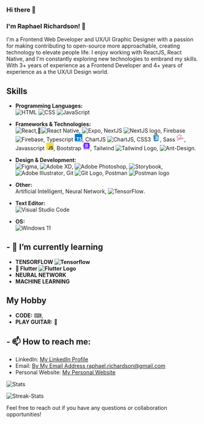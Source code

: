 ### Hi there 👋
### I'm Raphael Richardson! 👋


I'm a Frontend Web Developer and UX/UI Graphic Designer with a passion for making contributing to open-source more approachable, creating technology to elevate people life. I enjoy working with ReactJS, React Native, and I'm constantly exploring new technologies to embrand my skills. With 3+ years of experience as a Frontend Developer and 4+ years of experience as a the UX/UI Design world.

## Skills
- **Programming Languages:** </br>
  ![HTML](https://img.shields.io/badge/-HTML-E34F26?style=flat-square&logo=html5&logoColor=white)
  ![CSS](https://img.shields.io/badge/-CSS-1572B6?style=flat-square&logo=css3&logoColor=white)
  ![JavaScript](https://img.shields.io/badge/-JavaScript-F7DF1E?style=flat-square&logo=javascript&logoColor=black)
- **Frameworks & Technologies:** </br>
![React](https://img.shields.io/badge/react-%2320232a.svg?style=for-the-badge&logo=react&logoColor=%2361DAFB),📱![React Native](https://img.shields.io/badge/react_native-%2320232a.svg?style=for-the-badge&logo=react&logoColor=%2361DAFB), ![Expo](https://img.shields.io/badge/expo-1C1E24?style=for-the-badge&logo=expo&logoColor=#D04A37), NextJS <img src="https://cdn.worldvectorlogo.com/logos/nextjs-2.svg" alt="NextJS logo" width="20" height="20">, Firebase <img src="https://www.vectorlogo.zone/logos/firebase/firebase-icon.svg" alt="Firebase" width="20" height="20">, Typescript <img src="https://raw.githubusercontent.com/devicons/devicon/master/icons/typescript/typescript-original.svg" alt="Typescript Logo" width="20" height="20">, ChartJS <img src="https://www.chartjs.org/media/logo-title.svg" alt="ChartJS" width="20" height="20">, CSS3 <img src="https://raw.githubusercontent.com/devicons/devicon/master/icons/css3/css3-original-wordmark.svg" alt="CSS Logo" width="20" height="20">, Sass <img src="https://raw.githubusercontent.com/devicons/devicon/master/icons/sass/sass-original.svg" alt="Sass Logo" width="20" height="20">, Javasscript <img src="https://raw.githubusercontent.com/devicons/devicon/master/icons/javascript/javascript-original.svg" alt="Javascript" width="20" height="20">, Bootstrap <img src="https://raw.githubusercontent.com/devicons/devicon/master/icons/bootstrap/bootstrap-plain-wordmark.svg" alt="Bootstrap Logo" width="20" height="20">, Tailwind <img src="https://www.vectorlogo.zone/logos/tailwindcss/tailwindcss-icon.svg" alt="Tailwind Logo" width="20" height="20">, ![Ant-Design](https://img.shields.io/badge/-AntDesign-%230170FE?style=for-the-badge&logo=ant-design&logoColor=white).


- **Design & Development:** </br>
![Figma](https://img.shields.io/badge/figma-%23F24E1E.svg?style=for-the-badge&logo=figma&logoColor=white), ![Adobe XD](https://img.shields.io/badge/Adobe%20XD-470137?style=for-the-badge&logo=Adobe%20XD&logoColor=#FF61F6), ![Adobe Photoshop](https://img.shields.io/badge/adobe%20photoshop-%2331A8FF.svg?style=for-the-badge&logo=adobe%20photoshop&logoColor=white), ![Storybook](https://img.shields.io/badge/-Storybook-FF4785?style=for-the-badge&logo=storybook&logoColor=white),![Adobe Illustrator](https://img.shields.io/badge/adobe%20illustrator-%23FF9A00.svg?style=for-the-badge&logo=adobe%20illustrator&logoColor=white), Git <img src="https://www.vectorlogo.zone/logos/git-scm/git-scm-icon.svg" alt="Git Logo" width="20" height="20">, Postman <img src="https://www.vectorlogo.zone/logos/getpostman/getpostman-icon.svg" alt="Postman logo" width="20" height="20">

- **Other:** </br> Artificial Intelligent, Neural Network, ![TensorFlow](https://img.shields.io/badge/TensorFlow-%23FF6F00.svg?style=for-the-badge&logo=TensorFlow&logoColor=white).
- **Text Editor:** </br> ![Visual Studio Code](https://img.shields.io/badge/Visual%20Studio%20Code-0078d7.svg?style=for-the-badge&logo=visual-studio-code&logoColor=white)
-  **OS:** </br> ![Windows 11](https://img.shields.io/badge/Windows%2011-%230079d5.svg?style=for-the-badge&logo=Windows%2011&logoColor=white)

 ## - 🌱 I’m currently learning 
 - **TENSORFLOW <img src="https://www.vectorlogo.zone/logos/tensorflow/tensorflow-icon.svg" alt="Tensorflow" width="20" height="20">**
 - **📱 Flutter  <img src="https://www.vectorlogo.zone/logos/flutterio/flutterio-icon.svg" alt="Flutter Logo" width="20" height="20">**
 - **NEURAL NETWORK**
 - **MACHINE LEARNING**

 ## My Hobby
 - **CODE:** ⌨,
 - **PLAY GUITAR:** 🎸


## - 📫 How to reach me: 
- LinkedIn: [My LinkedIn Profile](https://linkedin.com/in/raprichardson)
- Email: [By My Email Address raphael.richardson@gmail.com](raphael.richardson@gmail.com)
- Personal Website: [My Personal Website](https://raphaelrichardsonb.web.app)

![Stats](https://github-readme-stats.vercel.app/api/top-langs?username=rapric2115&show_icons=true&locale=en&layout=compact)

![Streak-Stats](https://github-readme-streak-stats.herokuapp.com/?user=rapric2115&)


Feel free to reach out if you have any questions or collaboration opportunities!




<!--
**rapric2115/rapric2115** is a ✨ _special_ ✨ repository because its `README.md` (this file) appears on your GitHub profile.

Here are some ideas to get you started:

- 🔭 I’m currently working on ...
- 🌱 I’m currently learning ...
- 👯 I’m looking to collaborate on ...
- 🤔 I’m looking for help with ...
- 💬 Ask me about ...
- 📫 How to reach me: ...
- 😄 Pronouns: ...
- ⚡ Fun fact: ...
-->
